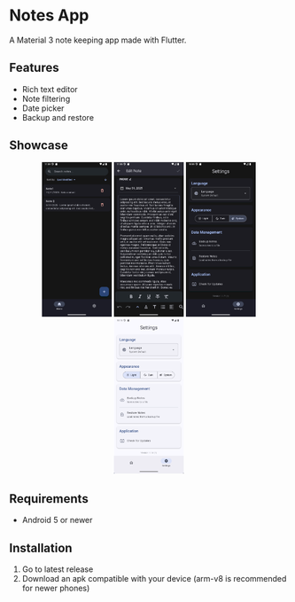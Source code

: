 # Notes App

A Material 3 note keeping app made with Flutter.

## Features

- Rich text editor
- Note filtering
- Date picker
- Backup and restore

## Showcase

<p align="center">
   <img src="screenshots/qemu-system-x86_64_lguPgXaFKA.png" alt="Home screen of the application" width="25%">
   <img src="screenshots/qemu-system-x86_64_PQHbSh5Yjb.png" alt="Editing screen of the application" width="25%">
   <img src="screenshots/qemu-system-x86_64_p7lJQetggp.png" alt="Settings screen of the application (dark theme)" width="25%">
   <img src="screenshots/qemu-system-x86_64_ubQLFms0KF.png" alt="Settings screen of the application (light theme)" width="25%">
</p>

## Requirements

- Android 5 or newer

## Installation

1. Go to latest release
2. Download an apk compatible with your device (arm-v8 is recommended for newer phones)
